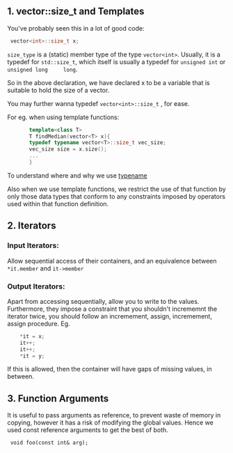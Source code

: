 ## 1. vector<int>::size_t and Templates


 You've probably seen this in a lot of good code:

   ```cpp
    vector<int>::size_t x;
   ```
          
 ```size_type``` is a (static) member type of the type ```vector<int>```.
  Usually, it is a typedef for ```std::size_t```, which itself is usually a typedef for ```unsigned int``` or ```unsigned long     long```.
 
 So in the above declaration, we have declared x to be a variable that is suitable to hold the size of a vector.
 
 
 
 You may further wanna typedef ```vector<int>::size_t``` , for ease.
 
 For eg. when using template functions:
 ```cpp
		template<class T>
		T findMedian(vector<T> x){
		typedef typename vector<T>::size_t vec_size;
		vec_size size = x.size();
		...
		}
 ```
 
 
 To understand where and why we use [typename](https://stackoverflow.com/questions/610245/where-and-why-do-i-have-to-put-the-template-and-typename-keywords)
 
Also when we use template functions, we restrict the use of that function by only those data types that conform to any constraints imposed by operators used within that function definition.
 

## 2. Iterators 


### Input Iterators:

Allow sequential access of their containers, and an equivalence between ```*it.member``` and         ```it->member```

###  Output Iterators:

Apart from accessing sequentially, allow you to write to the values. Furthermore, they impose a constraint that you shouldn't incrememnt the iterator twice, you should follow an incremement, assign, incremement, assign procedure.
Eg.
```cpp	
	*it = x;	
	it++;
	it++;
	*it = y;
```

If this is allowed, then the container will have gaps of missing values, in between.

## 3. Function Arguments

It is useful to pass arguments as reference, to prevent waste of memory in copying, however it has a risk of modifying the global values. Hence we used const reference arguments to get the best of both.
	
	 void foo(const int& arg); 
